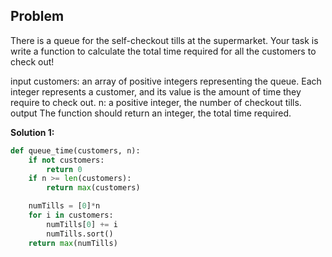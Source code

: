## Problem

There is a queue for the self-checkout tills at the supermarket. Your task is write a function to calculate the total time required for all the customers to check out!

input
customers: an array of positive integers representing the queue. Each integer represents a customer, and its value is the amount of time they require to check out.
n: a positive integer, the number of checkout tills.
output
The function should return an integer, the total time required.

**Solution 1:**

```python
def queue_time(customers, n):
    if not customers:
        return 0
    if n >= len(customers):
        return max(customers)

    numTills = [0]*n
    for i in customers:
        numTills[0] += i
        numTills.sort()
    return max(numTills)
```
